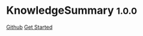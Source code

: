 # KnowledgeSummary <small>1.0.0</small>

<a href="https://github.com/JasonGaoH/KnowledgeSummary">Github</a>
<a href="#README">Get Started</a>
